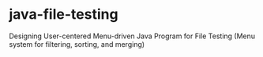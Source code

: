 # java-file-testing
Designing User-centered Menu-driven Java Program for File Testing (Menu system for filtering, sorting, and merging)
